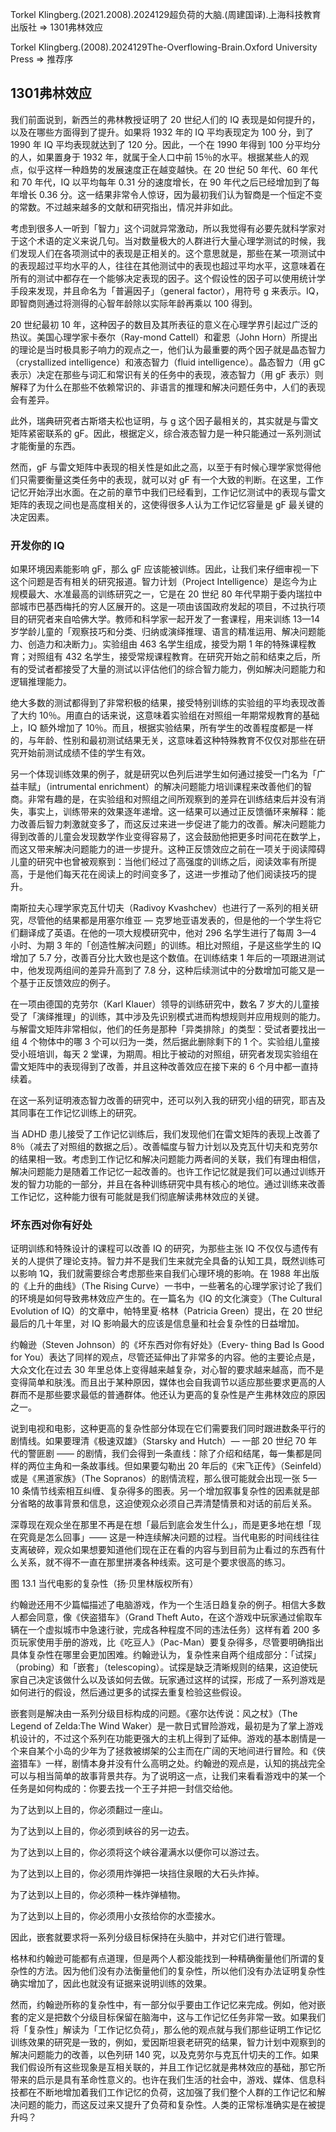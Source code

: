 Torkel Klingberg.(2021.2008).2024129超负荷的大脑.(周建国译).上海科技教育出版社 => 1301弗林效应

Torkel Klingberg.(2008).2024129The-Overflowing-Brain.Oxford University Press => 推荐序

## 1301弗林效应

我们前面说到，新西兰的弗林教授证明了 20 世纪人们的 IQ 表现是如何提升的，以及在哪些方面得到了提升。如果将 1932 年的 IQ 平均表现定为 100 分，到了 1990 年 IQ 平均表现就达到了 120 分。因此，一个在 1990 年得到 100 分平均分的人，如果置身于 1932 年，就属于全人口中前 15％的水平。根据某些人的观点，似乎这样一种趋势的发展速度正在越变越快。在 20 世纪 50 年代、60 年代和 70 年代，IQ 以平均每年 0.31 分的速度增长，在 90 年代之后已经增加到了每年增长 0.36 分。这一结果非常令人惊讶，因为最初我们认为智商是一个恒定不变的常数。不过越来越多的文献和研究指出，情况并非如此。

考虑到很多人一听到「智力」这个词就异常激动，所以我觉得有必要先就科学家对于这个术语的定义来说几句。当对数量极大的人群进行大量心理学测试的时候，我们发现人们在各项测试中的表现是正相关的。这个意思就是，那些在某一项测试中的表现超过平均水平的人，往往在其他测试中的表现也超过平均水平，这意味着在所有的测试中都存在一个能够决定表现的因子。这个假设性的因子可以使用统计学手段来发现，并且命名为「普遍因子」（general factor），用符号 g 来表示。IQ，即智商则通过将测得的心智年龄除以实际年龄再乘以 100 得到。

20 世纪最初 10 年，这种因子的数目及其所表征的意义在心理学界引起过广泛的热议。美国心理学家卡泰尔（Ray-mond Cattell）和霍恩（John Horn）所提出的理论是当时极具影子响力的观点之一，他们认为最重要的两个因子就是晶态智力（crystallized intelligence）和液态智力（fluid intelligence）。晶态智力（用 gC 表示）决定在那些与词汇和常识有关的任务中的表现，液态智力（用 gF 表示）则解释了为什么在那些不依赖常识的、非语言的推理和解决问题任务中，人们的表现会有差异。

此外，瑞典研究者古斯塔夫松也证明，与 g 这个因子最相关的，其实就是与雷文矩阵紧密联系的 gF。因此，根据定义，综合液态智力是一种只能通过一系列测试才能衡量的东西。

然而，gF 与雷文矩阵中表现的相关性是如此之高，以至于有时候心理学家觉得他们只需要衡量这类任务中的表现，就可以对 gF 有一个大致的判断。在这里，工作记忆开始浮出水面。在之前的章节中我们已经看到，工作记忆测试中的表现与雷文矩阵的表现之间也是高度相关的，这使得很多人认为工作记忆容量是 gF 最关键的决定因素。

### 开发你的 IQ 

如果环境因素能影响 gF，那么 gF 应该能被训练。因此，让我们来仔细审视一下这个问题是否有相关的研究报道。智力计划（Project Intelligence）是迄今为止规模最大、水准最高的训练研究之一，它是在 20 世纪 80 年代早期于委内瑞拉中部城市巴基西梅托的穷人区展开的。这是一项由该国政府发起的项目，不过执行项目的研究者来自哈佛大学。教师和科学家一起开发了一套课程，用来训练 13—14 岁学龄儿童的「观察技巧和分类、归纳或演绎推理、语言的精准运用、解决问题能力、创造力和决断力」。实验组由 463 名学生组成，接受为期 1 年的特殊课程教育；对照组有 432 名学生，接受常规课程教育。在研究开始之前和结束之后，所有的受试者都接受了大量的测试以评估他们的综合智力能力，例如解决问题能力和逻辑推理能力。

绝大多数的测试都得到了非常积极的结果，接受特别训练的实验组的平均表现改善了大约 10％。用直白的话来说，这意味着实验组在对照组一年期常规教育的基础上，IQ 额外增加了 10％。而且，根据实验结果，所有学生的改善程度都是一样的，与年龄、性别和最初测试结果无关，这意味着这种特殊教育不仅仅对那些在研究开始前测试成绩不佳的学生有效。

另一个体现训练效果的例子，就是研究以色列后进学生如何通过接受一门名为「广益丰赋」（intrumental enrichment）的解决问题能力培训课程来改善他们的智商。非常有趣的是，在实验组和对照组之间所观察到的差异在训练结束后并没有消失，事实上，训练带来的效果逐年递增。这一结果可以通过正反馈循环来解释：能力改善后智力刺激就变多了，而这反过来进一步促进了能力的改善。解决问题能力得到改善的儿童会发现数学作业变得容易了，这会鼓励他把更多时间花在数学上，而这又带来解决问题能力的进一步提升。这种正反馈效应之前在一项关于阅读障碍儿童的研究中也曾被观察到：当他们经过了高强度的训练之后，阅读效率有所提高，于是他们每天花在阅读上的时间变多了，这进一步推动了他们阅读技巧的提升。

南斯拉夫心理学家克瓦什切夫（Radivoy Kvashchev）也进行了一系列的相关研究，尽管他的结果都是用塞尔维亚 — 克罗地亚语发表的，但是他的一个学生将它们翻译成了英语。在他的一项大规模研究中，他对 296 名学生进行了每周 3—4 小时、为期 3 年的「创造性解决问题」的训练。相比对照组，子是这些学生的 IQ 增加了 5.7 分，改善百分比大致也是这个数值。在训练结束 1 年后的一项跟进测试中，他发现两组间的差异升高到了 7.8 分，这种后续测试中的分数增加可能又是一个基于正反馈效应的例子。

在一项由德国的克劳尔（Karl Klauer）领导的训练研究中，数名 7 岁大的儿童接受了「演绎推理」的训练，其中涉及先识别模式进而构想规则并应用规则的能力。与解雷文矩阵非常相似，他们的任务是那种「异类排除」的类型：受试者要找出一组 4 个物体中的哪 3 个可以归为一类，然后据此删除剩下的 1 个。实验组儿童接受小班培训，每天 2 堂课，为期周。相比于被动的对照组，研究者发现实验组在雷文矩阵中的表现得到了改善，并且这种改善效应在接下来的 6 个月中都一直持续着。

在这一系列证明液态智力改善的研究中，还可以列入我的研究小组的研究，耶吉及其同事在工作记忆训练上的研究。

当 ADHD 患儿接受了工作记忆训练后，我们发现他们在雷文矩阵的表现上改善了 8％（减去了对照组的数据之后）。改善幅度与智力计划以及克瓦什切夫和克劳尔的结果相一致。考虑到工作记忆和解决问题能力两者间的关联，我们有理由相信，解决问题能力是随着工作记忆一起改善的。也许工作记忆就是我们可以通过训练开发的智力功能的一部分，并且在各种训练研究中具有核心的地位。通过训练来改善工作记忆，这种能力很有可能就是我们彻底解读弗林效应的关键。

### 坏东西对你有好处

证明训练和特殊设计的课程可以改善 IQ 的研究，为那些主张 IQ 不仅仅与遗传有关的人提供了理论支持。智力并不是我们生来就完全具备的认知工具，既然训练可以影响 1Q，我们就需要综合考虑那些来自我们心理环境的影响。在 1988 年出版的《上升的曲线》（The Rising Curve）一书中，一些著名的心理学家讨论了我们的环境是如何导致弗林效应产生的。在一篇名为《IQ 的文化演变》（The Cultural Evolution of IQ）的文章中，帕特里夏·格林（Patricia Green）提出，在 20 世纪最后的几十年里，对 IQ 影响最大的应该是信息量和社会复杂性的日益增加。

约翰逊（Steven Johnson）的《坏东西对你有好处》（Every- thing Bad Is Good for You）表达了同样的观点，尽管还延伸出了非常多的内容。他的主要论点是，大众文化在过去 30 年里总体上变得越来越复杂，对心智的要求越来越高，而不是变得简单和肤浅。而且出于某种原因，媒体也会自我调节以适应那些要求更高的人群而不是那些要求最低的普通群体。他还认为更高的复杂性是产生弗林效应的原因之一。

说到电视和电影，这种更高的复杂性部分体现在它们需要我们同时跟进数条平行的剧情线。如果要理清《极速双雄》（Starsky and Hutch）— 一部 20 世纪 70 年代的警匪剧 —— 的剧情，我们会得到一条直线：除了介绍和结尾，每一集都是同样的两位主角和一条故事线。但如果要勾勒出 20 年后的《宋飞正传》（Seinfeld）或是《黑道家族》（The Sopranos）的剧情流程，那么很可能就会出现一张 5—10 条情节线索相互纠缠、复杂得多的图表。另一个增加叙事复杂性的因素就是部分省略的故事背景和信息，这迫使观众必须自己弄清楚情景和对话的前后关系。

深尊现在观众坐在那里不再是在想「最后到底会发生什么」，而是更多地在想「现在究竟是怎么回事」—— 这是一种连续解决问题的过程。当代电影的时间线往往支离破碎，观众如果想要知道他们现在正在看的内容与到目前为止看过的东西有什么关系，就不得不一直在那里拼凑各种线索。这可是个要求很高的练习。

图 13.1 当代电影的复杂性（扬·贝里林版权所有）

约翰逊还用不少篇幅描述了电脑游戏，作为一个生活日趋复杂的例子。相信大多数人都会同意，像《侠盗猎车》（Grand Theft Auto，在这个游戏中玩家通过偷取车辆在一个虚拟城市中急速行驶，完成各种程度不同的违法任务）这样有着 200 多页玩家使用手册的游戏，比《吃豆人》（Pac-Man）要复杂得多，尽管要明确指出具体复杂性在哪里会更加困难。约翰逊认为，复杂性来自两个组成部分：「试探」（probing）和「嵌套」（telescoping）。试探是缺乏清晰规则的结果，这迫使玩家自己决定该做什么以及该如何去做。玩家通过这样的试探，形成了一系列游戏是如何进行的假设，然后通过更多的试探去重复检验这些假设。

嵌套则是解决由一系列分级目标构成的问题。《塞尔达传说：风之杖》（The Legend of Zelda:The Wind Waker）是一款日式冒险游戏，最初是为了掌上游戏机设计的，不过这个系列在功能更强大的主机上得到了延伸。游戏的基本剧情是一个来自某个小岛的少年为了拯救被绑架的公主而在广阔的天地间进行冒险。和《侠盗猎车》一样，剧情本身并没有什么高明之处。约翰逊的观点是，认知的挑战完全可以与相当简单的故事背景共存。为了说明这一点，让我们来看看游戏中的某一个任务是如何构成的：你要去找一个王子并把一封信交给他。

为了达到以上目的，你必须翻过一座山。

为了达到以上目的，你必须到峡谷的另一边去。

为了达到以上目的，你必须将这个峡谷灌满水以便你可以游过去。

为了达到以上目的，你必须用炸弹把一块挡住泉眼的大石头炸掉。

为了达到以上目的，你必须种一株炸弹植物。

为了达到以上目的，你必须用小女孩给你的水壶接水。

因此，嵌套就要求将一系列分级目标保持在头脑中，并对它们进行管理。

格林和约翰逊可能都有点道理，但是两个人都没能找到一种精确衡量他们所谓的复杂性的方法。因为他们没有办法衡量他们的复杂性，所以他们没有办法证明复杂性确实增加了，因此也就没有证据来说明训练的效果。

然而，约翰逊所称的复杂性中，有一部分似乎要由工作记忆来完成。例如，他对嵌套的定义是把数个分级目标保留在脑海中，这与工作记忆任务非常一致。如果我们将「复杂性」解读为「工作记忆负荷」，那么他的观点就与我们那些证明工作记忆训练效果的研究是一致的，例如，爱因斯坦衰老研究的结果，智力计划中观察到的解决问题能力的改善，以色列研 140 究，以及克劳尔与克瓦什切夫的工作。如果我们假设所有这些现象是互相关联的，并且工作记忆就是弗林效应的基础，那它所带来的启示是具有革命性意义的。也许在我们生活的社会中，游戏、媒体、信息科技都在不断地增加着我们工作记忆的负荷，这加强了我们整个人群的工作记忆和解决问题的能力，而这反过来又提升了负荷和复杂性。人类的正常标准确实是在被提升吗？
